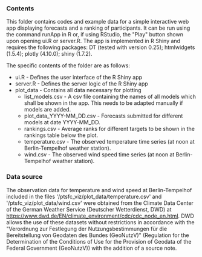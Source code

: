 ### Contents

This folder contains codes and example data for a simple interactive web app displaying forecasts and a ranking of participants. It can be run using the command runApp in R or, if using RStudio, the "Play" button shown upon opening ui.R or server.R. The app is implemented in R Shiny and requires the following packages: DT (tested with version 0.25); htmlwidgets (1.5.4); plotly (4.10.0);  shiny (1.7.2).

The specific contents of the folder are as follows:

- ui.R - Defines the user interface of the R Shiny app
- server.R - Defines the server logic of the R Shiny app
- plot_data - Contains all data necessary for plotting
   - list_models.csv - A csv file containing the names of all models which shall be shown in the app. This needs to be adapted manually if models are added.
   - plot_data_YYYY-MM_DD.csv - Forecasts submitted for different models at date YYYY-MM_DD.
   - rankings.csv - Average ranks for different targets to be shown in the rankings table below the plot.
   - temperature.csv - The observed temperature time series (at noon at Berlin-Tempelhof weather station).
   - wind.csv - The observed wind speed time series (at noon at Berlin-Tempelhof weather station).

### Data source

The observation data for temperature and wind speed at Berlin-Tempelhof included in the files '/ptsfc_viz/plot_data/temperature.csv' and '/ptsfc_viz/plot_data/wind.csv' were obtained from the Climate Data Center of the German Weather Service (Deutscher Wetterdienst, DWD) at https://www.dwd.de/EN/climate_environment/cdc/cdc_node_en.html. DWD allows the use of these datasets without restrictions in accordance with the "Verordnung zur Festlegung der Nutzungsbestimmungen für die Bereitstellung von Geodaten des Bundes (GeoNutzV)" (Regulation for the Determination of the Conditions of Use for the Provision of Geodata of the Federal Government (GeoNutzV)) with the addition of a source note.
